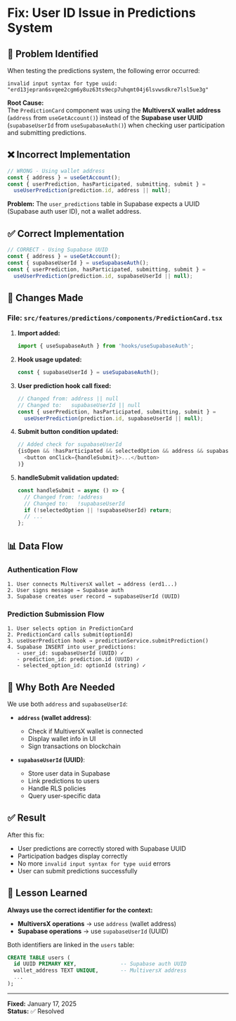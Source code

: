 # Fix: User ID Issue in Predictions System

## 🐛 Problem Identified

When testing the predictions system, the following error occurred:

```
invalid input syntax for type uuid: "erd13jepran6svqee2cgm6y8uz63ts9ecp7uhqmt04j6lsvwsdkre7lsl5ue3g"
```

**Root Cause:**  
The `PredictionCard` component was using the **MultiversX wallet address** (`address` from `useGetAccount()`) instead of the **Supabase user UUID** (`supabaseUserId` from `useSupabaseAuth()`) when checking user participation and submitting predictions.

## ❌ Incorrect Implementation

```typescript
// WRONG - Using wallet address
const { address } = useGetAccount();
const { userPrediction, hasParticipated, submitting, submit } =
  useUserPrediction(prediction.id, address || null);
```

**Problem:** The `user_predictions` table in Supabase expects a UUID (Supabase auth user ID), not a wallet address.

## ✅ Correct Implementation

```typescript
// CORRECT - Using Supabase UUID
const { address } = useGetAccount();
const { supabaseUserId } = useSupabaseAuth();
const { userPrediction, hasParticipated, submitting, submit } =
  useUserPrediction(prediction.id, supabaseUserId || null);
```

## 🔧 Changes Made

### File: `src/features/predictions/components/PredictionCard.tsx`

1. **Import added:**
   ```typescript
   import { useSupabaseAuth } from 'hooks/useSupabaseAuth';
   ```

2. **Hook usage updated:**
   ```typescript
   const { supabaseUserId } = useSupabaseAuth();
   ```

3. **User prediction hook call fixed:**
   ```typescript
   // Changed from: address || null
   // Changed to:   supabaseUserId || null
   const { userPrediction, hasParticipated, submitting, submit } =
     useUserPrediction(prediction.id, supabaseUserId || null);
   ```

4. **Submit button condition updated:**
   ```typescript
   // Added check for supabaseUserId
   {isOpen && !hasParticipated && selectedOption && address && supabaseUserId && (
     <button onClick={handleSubmit}>...</button>
   )}
   ```

5. **handleSubmit validation updated:**
   ```typescript
   const handleSubmit = async () => {
     // Changed from: !address
     // Changed to:   !supabaseUserId
     if (!selectedOption || !supabaseUserId) return;
     // ...
   };
   ```

## 📊 Data Flow

### Authentication Flow
```
1. User connects MultiversX wallet → address (erd1...)
2. User signs message → Supabase auth
3. Supabase creates user record → supabaseUserId (UUID)
```

### Prediction Submission Flow
```
1. User selects option in PredictionCard
2. PredictionCard calls submit(optionId)
3. useUserPrediction hook → predictionService.submitPrediction()
4. Supabase INSERT into user_predictions:
   - user_id: supabaseUserId (UUID) ✓
   - prediction_id: prediction.id (UUID) ✓
   - selected_option_id: optionId (string) ✓
```

## 🎯 Why Both Are Needed

We use both `address` and `supabaseUserId`:

- **`address` (wallet address)**: 
  - Check if MultiversX wallet is connected
  - Display wallet info in UI
  - Sign transactions on blockchain

- **`supabaseUserId` (UUID)**:
  - Store user data in Supabase
  - Link predictions to users
  - Handle RLS policies
  - Query user-specific data

## ✅ Result

After this fix:
- User predictions are correctly stored with Supabase UUID
- Participation badges display correctly
- No more `invalid input syntax for type uuid` errors
- User can submit predictions successfully

## 📝 Lesson Learned

**Always use the correct identifier for the context:**
- **MultiversX operations** → use `address` (wallet address)
- **Supabase operations** → use `supabaseUserId` (UUID)

Both identifiers are linked in the `users` table:
```sql
CREATE TABLE users (
  id UUID PRIMARY KEY,              -- Supabase auth UUID
  wallet_address TEXT UNIQUE,       -- MultiversX address
  ...
);
```

---

**Fixed:** January 17, 2025  
**Status:** ✅ Resolved

